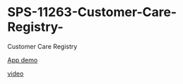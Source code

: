 # SPS-11263-Customer-Care-Registry-
Customer Care Registry 


[App demo](https://akshayapp.apps.pcfdev.in)

[video](https://drive.google.com/file/d/1BRgBaPPemDl4dayDt19ZyrxhXpHwErVF/view?usp=sharing)
